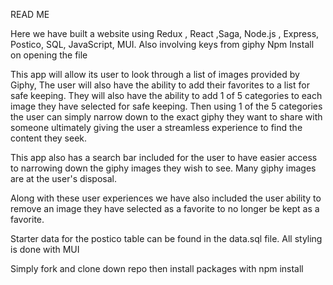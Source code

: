 READ ME 

Here we have built a website using Redux , React ,Saga, Node.js , Express, Postico, SQL, JavaScript, MUI. Also involving keys from giphy
Npm Install on opening the file


This app will allow its user to look through a list of images provided by Giphy, The user will also have the ability to add their favorites to a list for safe keeping. They will also have the ability to add 1 of 5 categories to each image they have selected for safe keeping. Then using 1 of the 5 categories the user can simply narrow down to the exact giphy they want to share with someone ultimately giving the user a streamless experience to find the content they seek. 

This app also has a search bar included for the user to have easier access to narrowing down the giphy images they wish to see. Many giphy images are at the user's disposal.

Along with these user experiences we have also included the user ability to remove an image they have selected as a favorite to no longer be kept as a favorite. 


Starter data for the postico table can be found in the  data.sql file.
All styling is done with MUI 

Simply fork and clone down repo then install packages with npm install 


